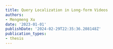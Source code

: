```yaml
---
title: Query Localization in Long-form Videos
authors:
- Mengmeng Xu
date: '2023-01-01'
publishDate: '2024-02-29T22:35:36.208148Z'
publication_types:
- thesis
---
```


